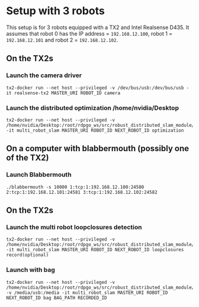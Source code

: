 # Setup with 3 robots
This setup is for 3 robots equipped with a TX2 and Intel Realsense D435.
It assumes that robot 0 has the IP address = `192.168.12.100`, robot 1 = `192.168.12.101` and robot 2 = `192.168.12.102`. 

## On the TX2s
### Launch the camera driver
```
tx2-docker run --net host --privileged -v /dev/bus/usb:/dev/bus/usb -it realsense-tx2 MASTER_URI ROBOT_ID camera
```

### Launch the distributed optimization /home/nvidia/Desktop
```
tx2-docker run --net host --privileged -v /home/nvidia/Desktop:/root/rdpgo_ws/src/robust_distributed_slam_module/scripts/log -it multi_robot_slam MASTER_URI ROBOT_ID NEXT_ROBOT_ID optimization
```

## On a computer with blabbermouth (possibly one of the TX2)
### Launch Blabbermouth
```
./blabbermouth -s 10000 1:tcp:1:192.168.12.100:24580 2:tcp:1:192.168.12.101:24581 3:tcp:1:192.168.12.102:24582
```

## On the TX2s
### Launch the multi robot loopclosures detection
```
tx2-docker run --net host --privileged -v /home/nvidia/Desktop:/root/rdpgo_ws/src/robust_distributed_slam_module/scripts/log -it multi_robot_slam MASTER_URI ROBOT_ID NEXT_ROBOT_ID loopclosures record(optional)
```

### Launch with bag
```
tx2-docker run --net host --privileged -v /home/nvidia/Desktop:/root/rdpgo_ws/src/robust_distributed_slam_module/scripts/log -v /media/usb:/media -it multi_robot_slam MASTER_URI ROBOT_ID NEXT_ROBOT_ID bag BAG_PATH RECORDED_ID 
```
